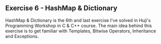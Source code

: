 ## Exercise 6 - HashMap & Dictionary
HashMap & Dictionary is the 6th and last exercise I've solved in Huji's Programming Workshop in C & C++ course.
The main idea behind this exercise is to get familiar with Templates, Bitwise Operators, Inheritance and Exceptions.

